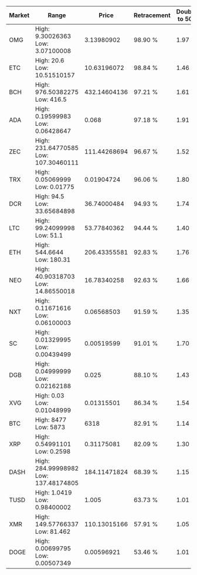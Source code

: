 | Market | Range | Price| Retracement | Doubles to 50% |
| --- | --- | --- | --- | --- |
| OMG | High: 9.30026363<br />Low: 3.07100008 | 3.13980902 | 98.90 % | 1.97 |
| ETC | High: 20.6<br />Low: 10.51510157 | 10.63196072 | 98.84 % | 1.46 |
| BCH | High: 976.50382275<br />Low: 416.5 | 432.14604136 | 97.21 % | 1.61 |
| ADA | High: 0.19599983<br />Low: 0.06428647 | 0.068 | 97.18 % | 1.91 |
| ZEC | High: 231.64770585<br />Low: 107.30460111 | 111.44268694 | 96.67 % | 1.52 |
| TRX | High: 0.05069999<br />Low: 0.01775 | 0.01904724 | 96.06 % | 1.80 |
| DCR | High: 94.5<br />Low: 33.65684898 | 36.74000484 | 94.93 % | 1.74 |
| LTC | High: 99.24099998<br />Low: 51.1 | 53.77840362 | 94.44 % | 1.40 |
| ETH | High: 544.6644<br />Low: 180.31 | 206.43355581 | 92.83 % | 1.76 |
| NEO | High: 40.90318703<br />Low: 14.86550018 | 16.78340258 | 92.63 % | 1.66 |
| NXT | High: 0.11671616<br />Low: 0.06100003 | 0.06568503 | 91.59 % | 1.35 |
| SC | High: 0.01329995<br />Low: 0.00439499 | 0.00519599 | 91.01 % | 1.70 |
| DGB | High: 0.04999999<br />Low: 0.02162188 | 0.025 | 88.10 % | 1.43 |
| XVG | High: 0.03<br />Low: 0.01048999 | 0.01315501 | 86.34 % | 1.54 |
| BTC | High: 8477<br />Low: 5873 | 6318 | 82.91 % | 1.14 |
| XRP | High: 0.54991101<br />Low: 0.2598 | 0.31175081 | 82.09 % | 1.30 |
| DASH | High: 284.99998982<br />Low: 137.48174805 | 184.11471824 | 68.39 % | 1.15 |
| TUSD | High: 1.0419<br />Low: 0.98400002 | 1.005 | 63.73 % | 1.01 |
| XMR | High: 149.57766337<br />Low: 81.462 | 110.13015166 | 57.91 % | 1.05 |
| DOGE | High: 0.00699795<br />Low: 0.00507349 | 0.00596921 | 53.46 % | 1.01 |
